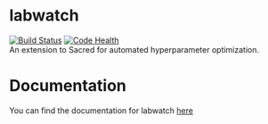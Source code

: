# labwatch
[![Build Status](https://travis-ci.org/automl/labwatch.svg?branch=master)](https://travis-ci.org/automl/labwatch)
[![Code Health](https://landscape.io/github/automl/labwatch/master/landscape.svg?style=plastic)](https://landscape.io/github/automl/labwatch/master)
<br />
An extension to Sacred for automated hyperparameter optimization.

# Documentation
You can find the documentation for labwatch [here](https://automl.github.io/labwatch/)
